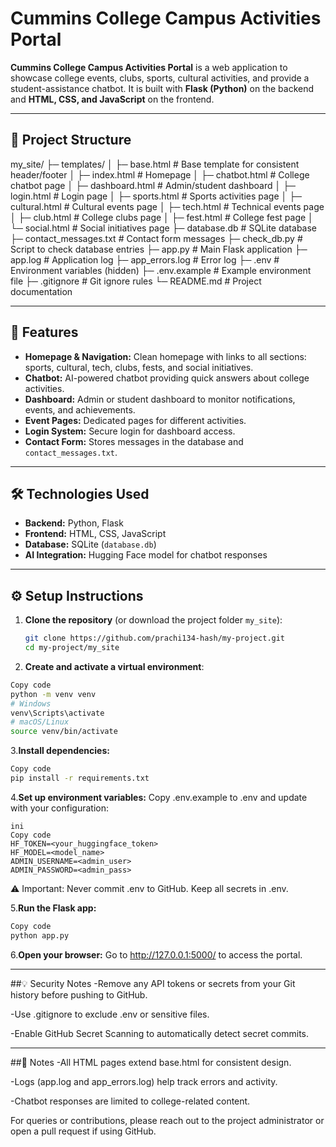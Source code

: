 # Cummins College Campus Activities Portal

**Cummins College Campus Activities Portal** is a web application to showcase college events, clubs, sports, cultural activities, and provide a student-assistance chatbot. It is built with **Flask (Python)** on the backend and **HTML, CSS, and JavaScript** on the frontend.

---

## 📁 Project Structure

my_site/
├─ templates/
│ ├─ base.html # Base template for consistent header/footer
│ ├─ index.html # Homepage
│ ├─ chatbot.html # College chatbot page
│ ├─ dashboard.html # Admin/student dashboard
│ ├─ login.html # Login page
│ ├─ sports.html # Sports activities page
│ ├─ cultural.html # Cultural events page
│ ├─ tech.html # Technical events page
│ ├─ club.html # College clubs page
│ ├─ fest.html # College fest page
│ └─ social.html # Social initiatives page
├─ database.db # SQLite database
├─ contact_messages.txt # Contact form messages
├─ check_db.py # Script to check database entries
├─ app.py # Main Flask application
├─ app.log # Application log
├─ app_errors.log # Error log
├─ .env # Environment variables (hidden)
├─ .env.example # Example environment file
├─ .gitignore # Git ignore rules
└─ README.md # Project documentation


---

## 🚀 Features

- **Homepage & Navigation:** Clean homepage with links to all sections: sports, cultural, tech, clubs, fests, and social initiatives.  
- **Chatbot:** AI-powered chatbot providing quick answers about college activities.  
- **Dashboard:** Admin or student dashboard to monitor notifications, events, and achievements.  
- **Event Pages:** Dedicated pages for different activities.  
- **Login System:** Secure login for dashboard access.  
- **Contact Form:** Stores messages in the database and `contact_messages.txt`.  

---

## 🛠️ Technologies Used

- **Backend:** Python, Flask  
- **Frontend:** HTML, CSS, JavaScript  
- **Database:** SQLite (`database.db`)  
- **AI Integration:** Hugging Face model for chatbot responses  

---

## ⚙️ Setup Instructions

1. **Clone the repository** (or download the project folder `my_site`):  
   ```bash
   git clone https://github.com/prachi134-hash/my-project.git
   cd my-project/my_site
    ```
2. **Create and activate a virtual environment**:

 ```bash
Copy code
python -m venv venv
# Windows
venv\Scripts\activate
# macOS/Linux
source venv/bin/activate
```
3.**Install dependencies:**

 ```bash
Copy code
pip install -r requirements.txt
 ```
4.**Set up environment variables:**
Copy .env.example to .env and update with your configuration:
 ```
ini
Copy code
HF_TOKEN=<your_huggingface_token>
HF_MODEL=<model_name>
ADMIN_USERNAME=<admin_user>
ADMIN_PASSWORD=<admin_pass>
 ```
⚠️ Important: Never commit .env to GitHub. Keep all secrets in .env.

5.**Run the Flask app:**

 ```bash
Copy code
python app.py
 ```
6.**Open your browser:**
Go to http://127.0.0.1:5000/ to access the portal.


---

##💡 Security Notes
-Remove any API tokens or secrets from your Git history before pushing to GitHub.

-Use .gitignore to exclude .env or sensitive files.

-Enable GitHub Secret Scanning to automatically detect secret commits.

---

##📂 Notes
-All HTML pages extend base.html for consistent design.

-Logs (app.log and app_errors.log) help track errors and activity.

-Chatbot responses are limited to college-related content.












For queries or contributions, please reach out to the project administrator or open a pull request if using GitHub.

